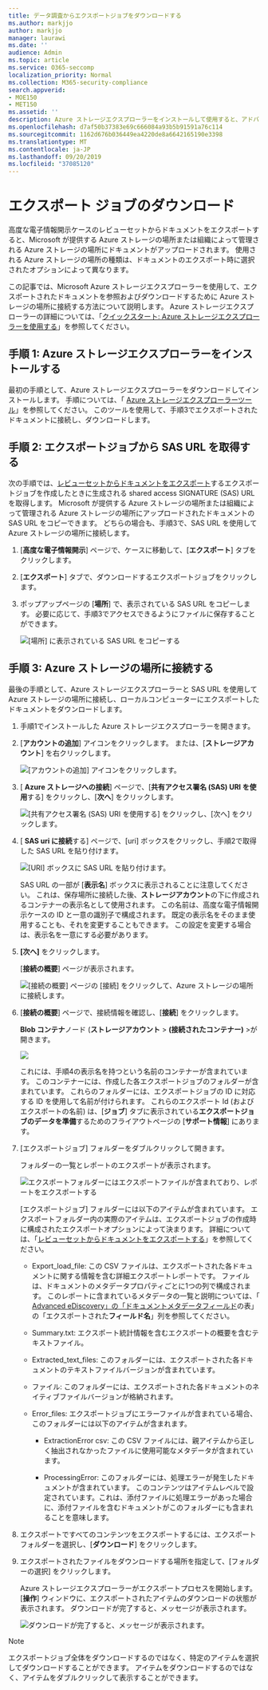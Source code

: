 ```yaml
---
title: データ調査からエクスポートジョブをダウンロードする
ms.author: markjjo
author: markjjo
manager: laurawi
ms.date: ''
audience: Admin
ms.topic: article
ms.service: O365-seccomp
localization_priority: Normal
ms.collection: M365-security-compliance
search.appverid:
- MOE150
- MET150
ms.assetid: ''
description: Azure ストレージエクスプローラーをインストールして使用すると、アドバンスト eDiscovery のレビューセットからエクスポートされたドキュメントをダウンロードできます。
ms.openlocfilehash: d7af50b37383e69c666084a93b5b91591a76c114
ms.sourcegitcommit: 1162d676b036449ea4220de8a6642165190e3398
ms.translationtype: MT
ms.contentlocale: ja-JP
ms.lasthandoff: 09/20/2019
ms.locfileid: "37085120"
---
```

# <a name="download-export-jobs"></a>エクスポート ジョブのダウンロード

高度な電子情報開示ケースのレビューセットからドキュメントをエクスポートすると、Microsoft が提供する Azure ストレージの場所または組織によって管理される Azure ストレージの場所にドキュメントがアップロードされます。 使用される Azure ストレージの場所の種類は、ドキュメントのエクスポート時に選択されたオプションによって異なります。 

この記事では、Microsoft Azure ストレージエクスプローラーを使用して、エクスポートされたドキュメントを参照およびダウンロードするために Azure ストレージの場所に接続する方法について説明します。 Azure ストレージエクスプローラーの詳細については、「[クイックスタート: Azure ストレージエクスプローラーを使用する](https://docs.microsoft.com/en-us/azure/storage/blobs/storage-quickstart-blobs-storage-explorer)」を参照してください。

## <a name="step-1-install-the-azure-storage-explorer"></a>手順 1: Azure ストレージエクスプローラーをインストールする

最初の手順として、Azure ストレージエクスプローラーをダウンロードしてインストールします。 手順については、「 [Azure ストレージエクスプローラーツール](https://go.microsoft.com/fwlink/p/?LinkId=544842)」を参照してください。 このツールを使用して、手順3でエクスポートされたドキュメントに接続し、ダウンロードします。

## <a name="step-2-obtain-the-sas-url-from-the-export-job"></a>手順 2: エクスポートジョブから SAS URL を取得する

次の手順では、[レビューセットからドキュメントをエクスポート](export-documents-from-review-set.md)するエクスポートジョブを作成したときに生成される shared access SIGNATURE (SAS) URL を取得します。 Microsoft が提供する Azure ストレージの場所または組織によって管理される Azure ストレージの場所にアップロードされたドキュメントの SAS URL をコピーできます。 どちらの場合も、手順3で、SAS URL を使用して Azure ストレージの場所に接続します。

1. [**高度な電子情報開示**] ページで、ケースに移動して、[**エクスポート**] タブをクリックします。

2. [**エクスポート**] タブで、ダウンロードするエクスポートジョブをクリックします。

3. ポップアップページの [**場所**] で、表示されている SAS URL をコピーします。 必要に応じて、手順3でアクセスできるようにファイルに保存することができます。
 
   ![[場所] に表示されている SAS URL をコピーする](media/eDiscoExportJob.png)

## <a name="step-3-connect-to-the-azure-storage-location"></a>手順 3: Azure ストレージの場所に接続する

最後の手順として、Azure ストレージエクスプローラーと SAS URL を使用して Azure ストレージの場所に接続し、ローカルコンピューターにエクスポートしたドキュメントをダウンロードします。

1.  手順1でインストールした Azure ストレージエクスプローラーを開きます。

2. [**アカウントの追加**] アイコンをクリックします。 または、[**ストレージアカウント**] を右クリックします。

   ![[アカウントの追加] アイコンをクリックします。](media/AzureStorageConnect.png)

3.  [ **Azure ストレージへの接続**] ページで、[**共有アクセス署名 (SAS) URI を使用**する] をクリックし、[**次へ**] をクリックします。

    ![[共有アクセス署名 (SAS) URI を使用する] をクリックし、[次へ] をクリックします。](media/AzureStorageConnect2.png)

4.  [ **SAS uri に接続**する] ページで、[uri] ボックスをクリックし、手順2で取得した SAS URL を貼り付けます。 

    ![[URI] ボックスに SAS URL を貼り付けます。](media/AzureStorageConnect3.png)

    SAS URL の一部が [**表示名**] ボックスに表示されることに注意してください。 これは、保存場所に接続した後、**ストレージアカウント**の下に作成されるコンテナーの表示名として使用されます。 この名前は、高度な電子情報開示ケースの ID と一意の識別子で構成されます。 既定の表示名をそのまま使用することも、それを変更することもできます。 この設定を変更する場合は、表示名を一意にする必要があります。

5.  **[次へ]** をクリックします。

    [**接続の概要**] ページが表示されます。
   
    ![[接続の概要] ページの [接続] をクリックして、Azure ストレージの場所に接続します。](media/AzureStorageConnect4.png)

6. [**接続の概要**] ページで、接続情報を確認し、[**接続**] をクリックします。 

    **Blob コンテナ**ノード (**ストレージアカウント** > **(接続されたコンテナー)** \>が開きます。 

    ![](media/AzureStorageConnect5.png)

    これには、手順4の表示名を持つという名前のコンテナーが含まれています。 このコンテナーには、作成した各エクスポートジョブのフォルダーが含まれています。 これらのフォルダーには、エクスポートジョブの ID に対応する ID を使用して名前が付けられます。 これらのエクスポート Id (およびエクスポートの名前) は、[**ジョブ**] タブに表示されている**エクスポートジョブのデータを準備**するためのフライアウトページの [**サポート情報**] にあります。

7. [エクスポートジョブ] フォルダーをダブルクリックして開きます。

   フォルダーの一覧とレポートのエクスポートが表示されます。
   
    ![エクスポートフォルダーにはエクスポートファイルが含まれており、レポートをエクスポートする](media/AzureStorageConnect6.png)

   [エクスポートジョブ] フォルダーには以下のアイテムが含まれています。 エクスポートフォルダー内の実際のアイテムは、エクスポートジョブの作成時に構成されたエクスポートオプションによって決まります。 詳細については、「[レビューセットからドキュメントをエクスポートする](export-documents-from-review-set.md)」を参照してください。

    - Export_load_file: この CSV ファイルは、エクスポートされた各ドキュメントに関する情報を含む詳細エクスポートレポートです。 ファイルは、ドキュメントのメタデータプロパティごとに1つの列で構成されます。 このレポートに含まれているメタデータの一覧と説明については、「 [Advanced eDiscovery」の「ドキュメントメタデータフィールド](document-metadata-fields.md)の表」の「エクスポートされた**フィールド名**」列を参照してください。
    
    - Summary.txt: エクスポート統計情報を含むエクスポートの概要を含むテキストファイル。
    
    - Extracted_text_files: このフォルダーには、エクスポートされた各ドキュメントのテキストファイルバージョンが含まれています。
     
    - ファイル: このフォルダーには、エクスポートされた各ドキュメントのネイティブファイルバージョンが格納されます。
    
    - Error_files: エクスポートジョブにエラーファイルが含まれている場合、このフォルダーには以下のアイテムが含まれます。 
        
      - ExtractionError csv: この CSV ファイルには、親アイテムから正しく抽出されなかったファイルに使用可能なメタデータが含まれています。
        
      - ProcessingError: このフォルダーには、処理エラーが発生したドキュメントが含まれています。 このコンテンツはアイテムレベルで設定されています。これは、添付ファイルに処理エラーがあった場合に、添付ファイルを含むドキュメントがこのフォルダーにも含まれることを意味します。
 
8. エクスポートですべてのコンテンツをエクスポートするには、エクスポートフォルダーを選択し、[**ダウンロード**] をクリックします。

9. エクスポートされたファイルをダウンロードする場所を指定して、[フォルダーの選択] をクリックします。

    Azure ストレージエクスプローラーがエクスポートプロセスを開始します。 [**操作**] ウィンドウに、エクスポートされたアイテムのダウンロードの状態が表示されます。 ダウンロードが完了すると、メッセージが表示されます。

    ![ダウンロードが完了すると、メッセージが表示されます。](media/AzureStorageConnect8.png)

> [!NOTE]
> エクスポートジョブ全体をダウンロードするのではなく、特定のアイテムを選択してダウンロードすることができます。 アイテムをダウンロードするのではなく、アイテムをダブルクリックして表示することができます。

